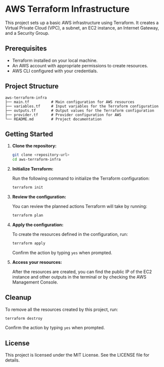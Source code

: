 # AWS Terraform Infrastructure

This project sets up a basic AWS infrastructure using Terraform. It creates a Virtual Private Cloud (VPC), a subnet, an EC2 instance, an Internet Gateway, and a Security Group.

## Prerequisites

- Terraform installed on your local machine.
- An AWS account with appropriate permissions to create resources.
- AWS CLI configured with your credentials.

## Project Structure

```
aws-terraform-infra
├── main.tf          # Main configuration for AWS resources
├── variables.tf     # Input variables for the Terraform configuration
├── outputs.tf       # Output values for the Terraform configuration
├── provider.tf      # Provider configuration for AWS
└── README.md        # Project documentation
```

## Getting Started

1. **Clone the repository:**

   ```bash
   git clone <repository-url>
   cd aws-terraform-infra
   ```

2. **Initialize Terraform:**

   Run the following command to initialize the Terraform configuration:

   ```bash
   terraform init
   ```

3. **Review the configuration:**

   You can review the planned actions Terraform will take by running:

   ```bash
   terraform plan
   ```

4. **Apply the configuration:**

   To create the resources defined in the configuration, run:

   ```bash
   terraform apply
   ```

   Confirm the action by typing `yes` when prompted.

5. **Access your resources:**

   After the resources are created, you can find the public IP of the EC2 instance and other outputs in the terminal or by checking the AWS Management Console.

## Cleanup

To remove all the resources created by this project, run:

```bash
terraform destroy
```

Confirm the action by typing `yes` when prompted.

## License

This project is licensed under the MIT License. See the LICENSE file for details.